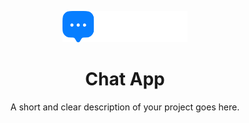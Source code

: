 <p align="center">
  <img src="src/assets/logo.png" alt="Your Project Logo" width="200"/>
</p>

<h1 align="center">Chat App</h1>

<p align="center">
  A short and clear description of your project goes here.
</p>
